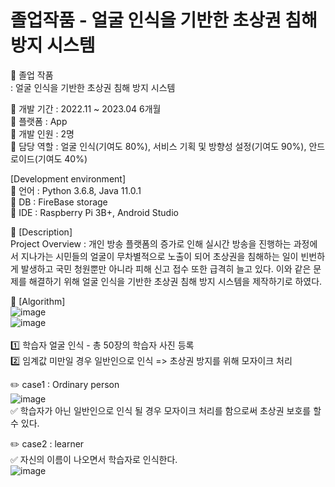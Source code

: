 # 졸업작품 - 얼굴 인식을 기반한 초상권 침해 방지 시스템 <br/>

:book: 졸업 작품 <br/>
: 얼굴 인식을 기반한 초상권 침해 방지 시스템 <br/>

:round_pushpin: 개발 기간 : 2022.11 ~ 2023.04 6개월 <br/> 
:round_pushpin: 플랫폼 : App <br/>
:round_pushpin: 개발 인원 : 2명 <br/>
:round_pushpin: 담당 역할 : 얼굴 인식(기여도 80%), 서비스 기획 및 방향성 설정(기여도 90%), 안드로이드(기여도 40%) <br/>

[Development environment] <br/>
:round_pushpin: 언어 : Python 3.6.8, Java 11.0.1 <br/>
:round_pushpin: DB : FireBase storage <br/>
:round_pushpin: IDE : Raspberry Pi 3B+, Android Studio <br/>

:round_pushpin: [Description] <br/>
Project Overview : 개인 방송 플랫폼의 증가로 인해 실시간 방송을 진행하는 과정에서 지나가는 시민들의 얼굴이 무차별적으로 노출이 되어 초상권을 침해하는 일이 빈번하게 발생하고 국민 청원뿐만 아니라 피해 신고 접수 또한 급격히 늘고 있다. 이와 같은 문제를 해결하기 위해 얼굴 인식을 기반한 초상권 침해 방지 시스템을 제작하기로 하였다. <br/>

:round_pushpin: [Algorithm] <br/>
![image](https://user-images.githubusercontent.com/102573192/210356161-e78fed26-8a45-40cb-9fe3-fac1acb6b48f.png) <br/> 
![image](https://user-images.githubusercontent.com/102573192/215275548-01bbe2d8-3778-4426-ba26-106ee113a3ea.png) <br/> 
<br/> 
1️⃣ 학습자 얼굴 인식 - 총 50장의 학습자 사진 등록 <br/>
2️⃣ 임계값 미만일 경우 일반인으로 인식 => 초상권 방지를 위해 모자이크 처리 <br/>

✏️ case1 : Ordinary person <br/>
![image](https://user-images.githubusercontent.com/102573192/210356297-37bff7e5-de71-4aa0-966e-c9e7660e455c.png) <br/>
✅ 학습자가 아닌 일반인으로 인식 될 경우 모자이크 처리를 함으로써 초상권 보호를 할 수 있다. <br/>

✏️ case2 : learner <br/>
✅ 자신의 이름이 나오면서 학습자로 인식한다. <br/>
![image](https://github.com/kyounggseo/real-time-face/assets/102573192/3804041c-bacb-487a-9235-a4f23880b93f)

